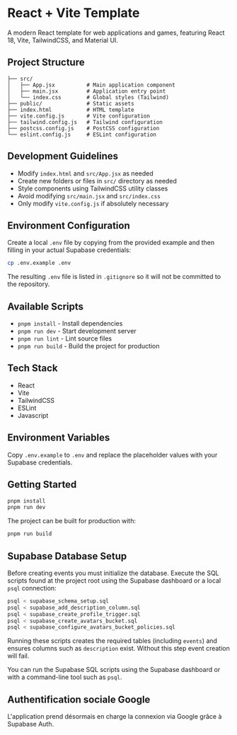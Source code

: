 # React + Vite Template

A modern React template for web applications and games, featuring React 18, Vite, TailwindCSS, and Material UI.

## Project Structure

```
├── src/
│   ├── App.jsx          # Main application component
│   ├── main.jsx         # Application entry point
│   └── index.css        # Global styles (Tailwind)
├── public/              # Static assets
├── index.html           # HTML template
├── vite.config.js       # Vite configuration
├── tailwind.config.js   # Tailwind configuration
├── postcss.config.js    # PostCSS configuration
└── eslint.config.js     # ESLint configuration
```

## Development Guidelines

- Modify `index.html` and `src/App.jsx` as needed
- Create new folders or files in `src/` directory as needed
- Style components using TailwindCSS utility classes
- Avoid modifying `src/main.jsx` and `src/index.css`
- Only modify `vite.config.js` if absolutely necessary

## Environment Configuration

Create a local `.env` file by copying from the provided example and then
filling in your actual Supabase credentials:

```bash
cp .env.example .env
```

The resulting `.env` file is listed in `.gitignore` so it will not be committed
to the repository.

## Available Scripts
- `pnpm install` - Install dependencies
- `pnpm run dev` - Start development server
- `pnpm run lint` - Lint source files
- `pnpm run build` - Build the project for production

## Tech Stack

- React
- Vite
- TailwindCSS
- ESLint
- Javascript

## Environment Variables

Copy `.env.example` to `.env` and replace the placeholder values with your Supabase credentials.

## Getting Started

```bash
pnpm install
pnpm run dev
```
The project can be built for production with:

```bash
pnpm run build
```

## Supabase Database Setup

Before creating events you must initialize the database. Execute the SQL scripts
found at the project root using the Supabase dashboard or a local `psql`
connection:

```bash
psql < supabase_schema_setup.sql
psql < supabase_add_description_column.sql
psql < supabase_create_profile_trigger.sql
psql < supabase_create_avatars_bucket.sql
psql < supabase_configure_avatars_bucket_policies.sql

```

Running these scripts creates the required tables (including `events`) and
ensures columns such as `description` exist. Without this step event creation
will fail.

You can run the Supabase SQL scripts using the Supabase dashboard or with a
command-line tool such as `psql`.

## Authentification sociale Google

L'application prend désormais en charge la connexion via Google grâce à Supabase Auth.
